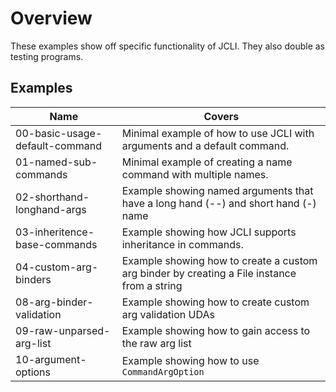 # Overview

These examples show off specific functionality of JCLI. They also double as testing programs.

## Examples

| Name                              | Covers                                                                                        |
|-----------------------------------|-----------------------------------------------------------------------------------------------|
| 00-basic-usage-default-command    | Minimal example of how to use JCLI with arguments and a default command.                      |
| 01-named-sub-commands             | Minimal example of creating a name command with multiple names.                               |
| 02-shorthand-longhand-args        | Example showing named arguments that have a long hand (--) and short hand (-) name            |
| 03-inheritence-base-commands      | Example showing how JCLI supports inheritance in commands.                                    |
| 04-custom-arg-binders             | Example showing how to create a custom arg binder by creating a File instance from a string   |
| 08-arg-binder-validation          | Example showing how to create custom arg validation UDAs                                      |
| 09-raw-unparsed-arg-list          | Example showing how to gain access to the raw arg list                                        |
| 10-argument-options               | Example showing how to use `CommandArgOption`                                                 |